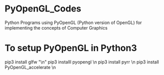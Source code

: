 # PyOpenGL_Codes
Python Programs using PyOpenGL (Python version of OpenGL) for implementing the concepts of Computer Graphics


# To setup PyOpenGL in Python3

pip3 install glfw "\n"
pip3 installl pyopengl \n
pip3 install pyrr \n
pip3 install PyOpenGL_accelerate \n
